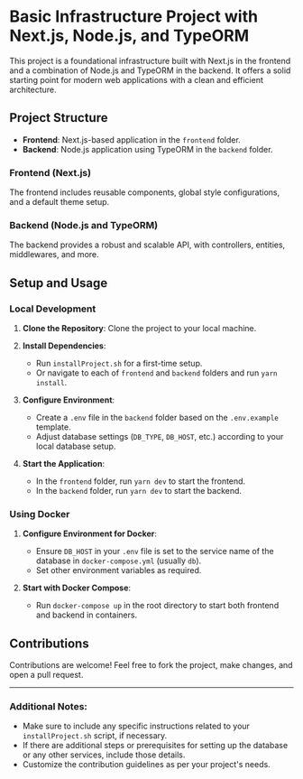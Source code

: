 # Basic Infrastructure Project with Next.js, Node.js, and TypeORM

This project is a foundational infrastructure built with Next.js in the frontend and a combination of Node.js and TypeORM in the backend. It offers a solid starting point for modern web applications with a clean and efficient architecture.

## Project Structure

- **Frontend**: Next.js-based application in the `frontend` folder.
- **Backend**: Node.js application using TypeORM in the `backend` folder.

### Frontend (Next.js)

The frontend includes reusable components, global style configurations, and a default theme setup.

### Backend (Node.js and TypeORM)

The backend provides a robust and scalable API, with controllers, entities, middlewares, and more.

## Setup and Usage

### Local Development

1. **Clone the Repository**: Clone the project to your local machine.

2. **Install Dependencies**:

   - Run `installProject.sh` for a first-time setup.
   - Or navigate to each of `frontend` and `backend` folders and run `yarn install`.

3. **Configure Environment**:

   - Create a `.env` file in the `backend` folder based on the `.env.example` template.
   - Adjust database settings (`DB_TYPE`, `DB_HOST`, etc.) according to your local database setup.

4. **Start the Application**:
   - In the `frontend` folder, run `yarn dev` to start the frontend.
   - In the `backend` folder, run `yarn dev` to start the backend.

### Using Docker

1. **Configure Environment for Docker**:

   - Ensure `DB_HOST` in your `.env` file is set to the service name of the database in `docker-compose.yml` (usually `db`).
   - Set other environment variables as required.

2. **Start with Docker Compose**:
   - Run `docker-compose up` in the root directory to start both frontend and backend in containers.

## Contributions

Contributions are welcome! Feel free to fork the project, make changes, and open a pull request.

---

### Additional Notes:

- Make sure to include any specific instructions related to your `installProject.sh` script, if necessary.
- If there are additional steps or prerequisites for setting up the database or any other services, include those details.
- Customize the contribution guidelines as per your project's needs.
